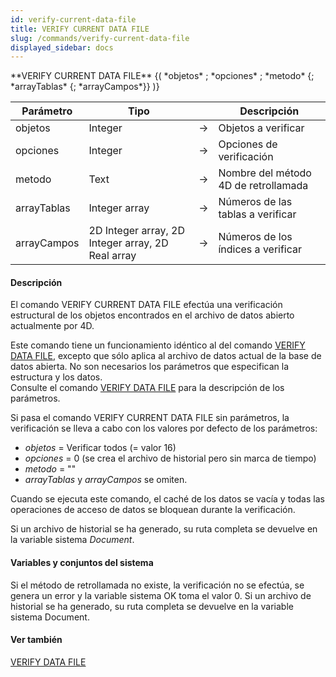 ```yaml
---
id: verify-current-data-file
title: VERIFY CURRENT DATA FILE
slug: /commands/verify-current-data-file
displayed_sidebar: docs
---
```


<!--REF #_command_.VERIFY CURRENT DATA FILE.Syntax-->**VERIFY CURRENT DATA FILE** {( *objetos* ; *opciones* ; *metodo* {; *arrayTablas* {; *arrayCampos*}} )}<!-- END REF-->
<!--REF #_command_.VERIFY CURRENT DATA FILE.Params-->
| Parámetro | Tipo |  | Descripción |
| --- | --- | --- | --- |
| objetos | Integer | &#8594;  | Objetos a verificar |
| opciones | Integer | &#8594;  | Opciones de verificación |
| metodo | Text | &#8594;  | Nombre del método 4D de retrollamada |
| arrayTablas | Integer array | &#8594;  | Números de las tablas a verificar |
| arrayCampos | 2D Integer array, 2D Integer array, 2D Real array | &#8594;  | Números de los índices a verificar |

<!-- END REF-->

#### Descripción 

<!--REF #_command_.VERIFY CURRENT DATA FILE.Summary-->El comando VERIFY CURRENT DATA FILE efectúa una verificación estructural de los objetos encontrados en el archivo de datos abierto actualmente por 4D.<!-- END REF--> 

Este comando tiene un funcionamiento idéntico al del comando [VERIFY DATA FILE](verify-data-file.md), excepto que sólo aplica al archivo de datos actual de la base de datos abierta. No son necesarios los parámetros que especifican la estructura y los datos.  
Consulte el comando [VERIFY DATA FILE](verify-data-file.md) para la descripción de los parámetros.

Si pasa el comando VERIFY CURRENT DATA FILE sin parámetros, la verificación se lleva a cabo con los valores por defecto de los parámetros:

* *objetos* \= Verificar todos (= valor 16)
* *opciones* \= 0 (se crea el archivo de historial pero sin marca de tiempo)
* *metodo* \= ""
* *arrayTablas* y *arrayCampos* se omiten.

Cuando se ejecuta este comando, el caché de los datos se vacía y todas las operaciones de acceso de datos se bloquean durante la verificación.

Si un archivo de historial se ha generado, su ruta completa se devuelve en la variable sistema *Document*. 

#### Variables y conjuntos del sistema 

Si el método de retrollamada no existe, la verificación no se efectúa, se genera un error y la variable sistema OK toma el valor 0\. Si un archivo de historial se ha generado, su ruta completa se devuelve en la variable sistema Document.  

#### Ver también 

[VERIFY DATA FILE](verify-data-file.md)  